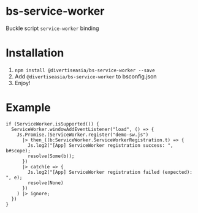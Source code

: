 # bs-service-worker
Buckle script `service-worker` binding

# Installation

1. `npm install @divertiseasia/bs-service-worker --save`
2. Add `@divertiseasia/bs-service-worker` to bsconfig.json
3. Enjoy!

# Example

```
if (ServiceWorker.isSupported()) {
  ServiceWorker.windowAddEventListener("load", () => {
    Js.Promise.(ServiceWorker.register("demo-sw.js")
      |> then_((b:ServiceWorker.ServiceWorkerRegistration.t) => {
        Js.log2("[App] ServiceWorker registration success: ", b#scope);
        resolve(Some(b));
      })
      |> catch(e => {
        Js.log2("[App] ServiceWorker registration failed (expected): ", e);
        resolve(None)
      })
    ) |> ignore;
  })
}
```
